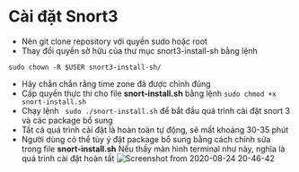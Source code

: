 # Cài đặt Snort3

  + Nên git clone repository với quyền sudo hoặc root
  + Thay đổi quyền sở hữu của thư mục snort3-install-sh bằng lệnh
  ```
  sudo chown -R $USER snort3-install-sh/
  ```
  + Hãy chắn chắn rằng time zone đã được chỉnh đúng
  + Cấp quyền thực thi cho file **snort-install.sh** bằng lệnh ``` sudo chmod +x snort-install.sh ```
  + Chạy lệnh ``` sudo ./snort-install.sh``` để bắt đầu quá trình cài đặt snort 3 và các package bổ sung
  + Tất cả quá trình cài đặt là hoàn toàn tự động, sẽ mất khoảng 30-35 phút
  + Người dùng có thể tùy ý đặt package bổ sung bằng cách chỉnh sửa trong file **snort-install.sh**
Nếu thấy màn hình terminal như này, nghĩa là quá trình cài đặt hoàn tất
  ![Screenshot from 2020-08-24 20-46-42](https://user-images.githubusercontent.com/32956424/91057676-ba445000-e651-11ea-9680-fa966dfeed9f.png)
